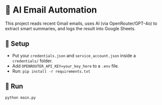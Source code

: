 # 📧 AI Email Automation

This project reads recent Gmail emails, uses AI (via OpenRouter/GPT-4o) to extract smart summaries, and logs the result into Google Sheets.

## 🔐 Setup
- Put your `credentials.json` and `service_account.json` inside a `credentials/` folder.
- Add `OPENROUTER_API_KEY=your_key_here` to a `.env` file.
- Run: `pip install -r requirements.txt`

## 🚀 Run
```bash
python main.py
